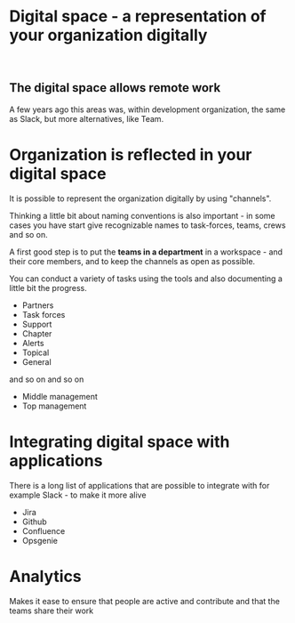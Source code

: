 # Digital space - a representation of your organization digitally

<br>

## The digital space allows remote work

A few years ago this areas was, within development organization, the same as Slack, but more alternatives, like Team.

# Organization is reflected in your digital space

It is possible to represent the organization digitally by using "channels".

Thinking a little bit about naming conventions is also important - in some cases you have start give recognizable names to task-forces, teams, crews and so on.

A first good step is to put the **teams in a department** in a workspace - and their core members, and to keep the channels as open as possible.

You can conduct a variety of tasks using the tools and also documenting a little bit the progress.

- Partners
- Task forces
- Support
- Chapter
- Alerts
- Topical
- General

and so on and so on

- Middle management
- Top management

# Integrating digital space with applications

There is a long list of applications that are possible to integrate with for example Slack - to make it more alive

- Jira
- Github
- Confluence
- Opsgenie

# Analytics

Makes it ease to ensure that people are active and contribute and that the teams share their work
